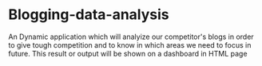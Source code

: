 # Blogging-data-analysis
   An Dynamic application which will analyize our competitor's blogs in order to give tough competition and to know in which areas we need to focus in future.
   This result or output will be shown on a dashboard in HTML page
